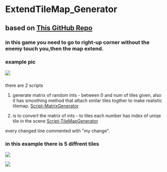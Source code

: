 # ExtendTileMap_Generator 

## based on [This GitHub Repo](https://github.com/gamedev-at-ariel/05-tilemap-pathfinding)

###

### in this game you need to go to right-up corner without the enemy touch you,then the map extend.

### example pic

![](/pics/1.png)

###

there are 2 scripts 
1. generate matrix of random ints - between 0 and num of tiles given,
also it has smoothing method that attach smilar tiles togther to make realistic tilemap.
[Script-MatrixGenerator](https://github.com/Lba-universe/TileMap_Generator/blob/main/Assets/Scripts/TilesGenerator.cs)

2. is to convert the matrix of ints - to tiles each number has index of uniqe tile in the scene
[Script-TileMapGenerator](https://github.com/Lba-universe/TileMap_Generator/blob/main/Assets/Scripts/TileMapGenerator.cs)

every changed line commented with "my change".

###
### in this example there is 5 diffrent tiles

![](https://github.com/Lba-universe/TileMap_Generator/blob/main/pics/tilemap1.png)

![](https://github.com/Lba-universe/TileMap_Generator/blob/main/pics/tilemap3.png)


